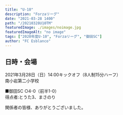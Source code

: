```yaml
---
title: "U-10"
description: "Forzaリーグ"
date: "2021-03-28 1400"
path: "/20210328U10TM"
featuredImage: ./images/noimage.jpg
featuredImageAlt: "no image"
tags: ["2020年度U-10", "Forzaリーグ", "御田SC"]
author: "FC Esblanco"
---
```


## 日時・会場

2021年3月28日（日）14:00キックオフ（8人制15分ハーフ）<br>
南小岩第二小学校

■御田SC
○4-0（前半1-0）<br>
得点者:とうた3、まさのり

関係者の皆様、ありがとうございました。
